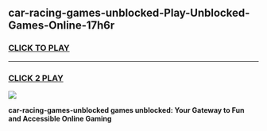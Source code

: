 
## car-racing-games-unblocked-Play-Unblocked-Games-Online-17h6r
<h3>
<a href="https://premium76.site?title=car-racing-games-unblocked&ref=24A">CLICK TO PLAY</a></h3>
<hr>

<h3>
<a href="https://premium76.site?title=car-racing-games-unblocked&ref=24A">CLICK 2 PLAY</a>
  
</h3>

<a href="https://premium76.site?title=car-racing-games-unblocked&ref=24A"><img src="https://clearcache.store/games.png"></a>


**car-racing-games-unblocked games unblocked: Your Gateway to Fun and Accessible Online Gaming**
